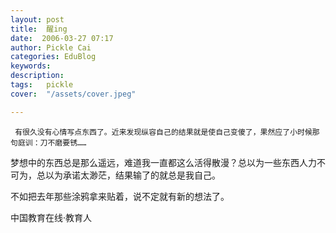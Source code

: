 ```yaml
---
layout: post  
title:  醒ing  
date:  2006-03-27 07:17  
author: Pickle Cai  
categories: EduBlog  
keywords: 
description:   
tags:	pickle   
cover:  "/assets/cover.jpeg"  

---  
```

    
     有很久没有心情写点东西了。近来发现纵容自己的结果就是使自己变傻了，果然应了小时候那句庭训：刀不磨要锈……



  梦想中的东西总是那么遥远，难道我一直都这么活得散漫？总以为一些东西人力不可为，总以为承诺太渺茫，结果输了的就总是我自己。



  不如把去年那些涂鸦拿来贴着，说不定就有新的想法了。



		    
 中国教育在线·教育人

